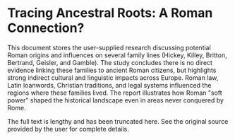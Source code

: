 # Tracing Ancestral Roots: A Roman Connection?

This document stores the user-supplied research discussing potential Roman
origins and influences on several family lines (Hickey, Killey, Britton,
Bertrand, Geisler, and Gamble). The study concludes there is no direct evidence
linking these families to ancient Roman citizens, but highlights strong
indirect cultural and linguistic impacts across Europe. Roman law, Latin
loanwords, Christian traditions, and legal systems influenced the regions where
these families lived. The report illustrates how Roman "soft power" shaped
the historical landscape even in areas never conquered by Rome.

The full text is lengthy and has been truncated here. See the original source
provided by the user for complete details.

